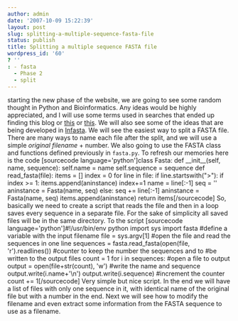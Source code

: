 ```yaml
---
author: admin
date: '2007-10-09 15:22:39'
layout: post
slug: splitting-a-multiple-sequence-fasta-file
status: publish
title: Splitting a multiple sequence FASTA file
wordpress_id: '60'
? ''
: - fasta
  - Phase 2
  - split
---
```


starting the new phase of the website, we are going to see some random
thought in Python and Bioinformatics. Any ideas would be highly
appreciated, and I will use some terms used in searches that ended up
finding this blog or [this](http://blindscientist.genedrift.org) or
[this](http://infasta.genedrift.org). We will also see some of the ideas
that are being developed in [Infasta](http://infasta.genedrift.org). We
will see the easiest way to split a FASTA file. There are many ways to
name each file after the split, and we will use a simple *original
filename* + number. We also going to use the FASTA class and functions
defined previously in `fasta.py`. To refresh our memories here is the
code [sourcecode language='python']class Fasta: def \_\_init\_\_(self,
name, sequence): self.name = name self.sequence = sequence def
read\_fasta(file): items = [] index = 0 for line in file: if
line.startswith("\>"): if index \>= 1: items.append(aninstance) index+=1
name = line[:-1] seq = '' aninstance = Fasta(name, seq) else: seq +=
line[:-1] aninstance = Fasta(name, seq) items.append(aninstance) return
items[/sourcecode] So, basically we need to create a script that reads
the file and then in a loop saves every sequence in a separate file. For
the sake of simplicity all saved files will be in the same directory. To
the script [sourcecode language='python']\#!/usr/bin/env python import
sys import fasta \#define a variable with the input filename file =
sys.argv[1] \#open the file and read the sequences in one line sequences
= fasta.read\_fasta(open(file, 'r').readlines()) \#counter to keep the
number the sequences and to \#be written to the output files count = 1
for i in sequences: \#open a file to output output =
open(file+str(count), 'w') \#write the name and sequence
output.write(i.name+'\\n') output.write(i.sequence) \#increment the
counter count += 1[/sourcecode] Very simple but nice script. In the end
we will have a list of files with only one sequence in it, with
identical name of the original file but with a number in the end. Next
we will see how to modify the filename and even extract some information
from the FASTA sequence to use as a filename.

